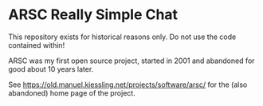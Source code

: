 # ARSC Really Simple Chat

This repository exists for historical reasons only. Do not use the code contained within!

ARSC was my first open source project, started in 2001 and abandoned for good about 10 years later.

See https://old.manuel.kiessling.net/projects/software/arsc/ for the (also abandoned) home page of the project.
